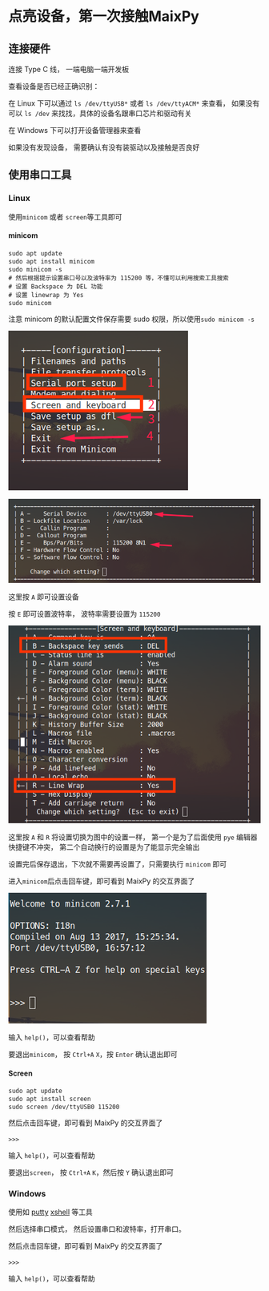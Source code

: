 点亮设备，第一次接触MaixPy
========

## 连接硬件

连接 Type C 线， 一端电脑一端开发板

查看设备是否已经正确识别：

在 Linux 下可以通过 `ls /dev/ttyUSB*` 或者 `ls /dev/ttyACM*` 来查看， 如果没有可以 `ls /dev` 来找找，具体的设备名跟串口芯片和驱动有关

在 Windows 下可以打开设备管理器来查看

如果没有发现设备， 需要确认有没有装驱动以及接触是否良好


## 使用串口工具


### Linux

使用`minicom` 或者 `screen`等工具即可

#### minicom

```
sudo apt update
sudo apt install minicom
sudo minicom -s
# 然后根据提示设置串口号以及波特率为 115200 等，不懂可以利用搜索工具搜索
# 设置 Backspace 为 DEL 功能
# 设置 linewrap 为 Yes
sudo minicom
```

注意 minicom 的默认配置文件保存需要 sudo 权限，所以使用`sudo minicom -s`

![minicom setting](../../assets/minicom_setting.png)

![minicom setting2](../../assets/minicom_setting2.png)

这里按 `A` 即可设置设备

按 `E` 即可设置波特率， 波特率需要设置为 `115200`

![minicom setting3](../../assets/minicom_setting3.png)

这里按 `A` 和 `R` 将设置切换为图中的设置一样， 第一个是为了后面使用 `pye` 编辑器快捷键不冲突， 第二个自动换行的设置是为了能显示完全输出

设置完后保存退出，下次就不需要再设置了，只需要执行 `minicom` 即可

进入`minicom`后点击回车键，即可看到 MaixPy 的交互界面了

![minicom](../../assets/minicom.png)

输入 `help()`，可以查看帮助

要退出`minicom`， 按 `Ctrl+A` `X`，按 `Enter` 确认退出即可


#### Screen

```
sudo apt update
sudo apt install screen
sudo screen /dev/ttyUSB0 115200
```
然后点击回车键，即可看到 MaixPy 的交互界面了

`>>>`

输入 `help()`，可以查看帮助

要退出`screen`， 按 `Ctrl+A` `K`，然后按 `Y` 确认退出即可


### Windows

使用如 [putty](https://www.putty.org/) [xshell](https://xshell.en.softonic.com/) 等工具

然后选择串口模式， 然后设置串口和波特率，打开串口。

然后点击回车键，即可看到 MaixPy 的交互界面了

`>>>`

输入 `help()`，可以查看帮助





